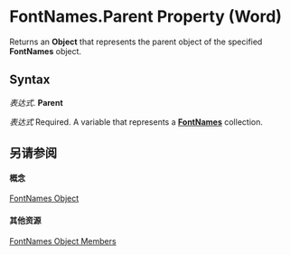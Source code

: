 
# FontNames.Parent Property (Word)

Returns an  **Object** that represents the parent object of the specified **FontNames** object.


## Syntax

 _表达式_. **Parent**

 _表达式_ Required. A variable that represents a **[FontNames](d3a9a52f-b441-ac63-3e12-25dbf1022f38.md)** collection.


## 另请参阅


#### 概念


[FontNames Object](d3a9a52f-b441-ac63-3e12-25dbf1022f38.md)
#### 其他资源


[FontNames Object Members](http://msdn.microsoft.com/library/ce7a2155-3158-04e8-ea9e-00787036ce85%28Office.15%29.aspx)